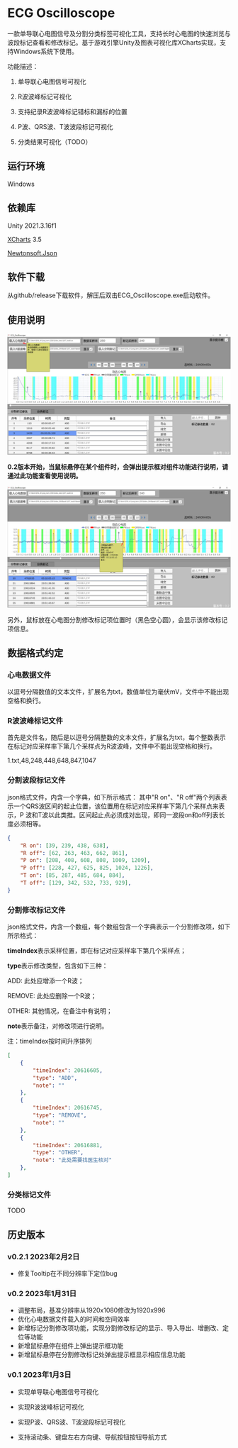 # ECG Oscilloscope

一款单导联心电图信号及分割分类标签可视化工具，支持长时心电图的快速浏览与波段标记查看和修改标记。基于游戏引擎Unity及图表可视化库XCharts实现，支持Windows系统下使用。

功能描述：

1. 单导联心电图信号可视化

2. R波波峰标记可视化

3. 支持纪录R波波峰标记错标和漏标的位置

4. P波、QRS波、T波波段标记可视化

5. 分类结果可视化（TODO）

## 运行环境

Windows

## 依赖库

Unity 2021.3.16f1

[XCharts](https://github.com/XCharts-Team/XCharts) 3.5

[Newtonsoft.Json](https://github.com/JamesNK/Newtonsoft.Json)

## 软件下载

从github/release下载软件，解压后双击ECG_Oscilloscope.exe启动软件。

## 使用说明

<img title="" src="./DocFiles/screenshot_v0.2.jpg" alt="使用说明示例图" width="668">

**0.2版本开始，当鼠标悬停在某个组件时，会弹出提示框对组件功能进行说明，请通过此功能查看使用说明。**

![](./DocFiles/screenshot_v0.2-02.jpg)

另外，鼠标放在心电图分割修改标记项位置时（黑色空心圆），会显示该修改标记项信息。

## 数据格式约定

### 心电数据文件

以逗号分隔数值的文本文件，扩展名为txt，数值单位为毫伏mV，文件中不能出现空格和换行。

### R波波峰标记文件

首先是文件名，随后是以逗号分隔整数的文本文件，扩展名为txt，每个整数表示在标记对应采样率下第几个采样点为R波波峰，文件中不能出现空格和换行。

1.txt,48,248,448,648,847,1047

### 分割波段标记文件

json格式文件，内含一个字典，如下所示格式：
其中"R on"、"R off"两个列表表示一个QRS波区间的起止位置，该位置用在标记对应采样率下第几个采样点来表示，P
波和T波以此类推。区间起止点必须成对出现，即同一波段on和off列表长度必须相等。

```json
{
    "R on": [39, 239, 438, 638],
    "R off": [62, 263, 463, 662, 861],
    "P on": [208, 408, 608, 808, 1009, 1209],
    "P off": [228, 427, 625, 825, 1024, 1226],
    "T on": [85, 287, 485, 684, 884],
    "T off": [129, 342, 532, 733, 929],
}
```

### 分割修改标记文件

json格式文件，内含一个数组，每个数组包含一个字典表示一个分割修改项，如下所示格式：

**timeIndex**表示采样位置，即在标记对应采样率下第几个采样点；

**type**表示修改类型，包含如下三种：

ADD: 此处应增添一个R波；

REMOVE: 此处应删除一个R波；

OTHER: 其他情况，在备注中有说明；

**note**表示备注，对修改项进行说明。

注：timeIndex按时间升序排列

```json
[
    {
        "timeIndex": 20616605,
        "type": "ADD",
        "note": ""
    },
    {
        "timeIndex": 20616745,
        "type": "REMOVE",
        "note": ""
    },
    {
        "timeIndex": 20616881,
        "type": "OTHER",
        "note": "此处需要找医生核对"
    },
]
```

### 分类标记文件

TODO

## 历史版本

### v0.2.1 2023年2月2日

- 修复Tooltip在不同分辨率下定位bug

### v0.2 2023年1月31日

- 调整布局，基准分辨率从1920x1080修改为1920x996
- 优化心电数据文件载入的时间和空间效率
- 新增标记分割修改项功能，实现分割修改标记的显示、导入导出、增删改、定位等功能
- 新增鼠标悬停在组件上弹出提示框功能
- 新增鼠标悬停在分割修改标记处弹出提示框显示相应信息功能

### v0.1 2023年1月3日

- 实现单导联心电图信号可视化

- 实现R波波峰标记可视化

- 实现P波、QRS波、T波波段标记可视化

- 支持滚动条、键盘左右方向键、导航按钮按钮导航方式
